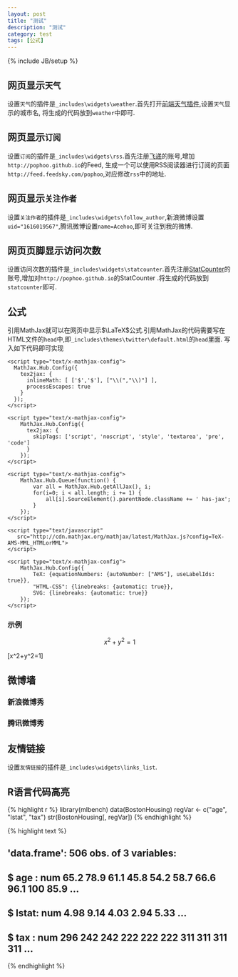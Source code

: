 ```yaml
---
layout: post
title: "测试"
description: "测试"
category: test
tags: [公式]
---
```

{% include JB/setup %}

## 网页显示`天气`

设置`天气`的插件是`_includes\widgets\weather`.首先打开[前端天气插件](http://lab.julying.com/weather/),设置`天气`显示的城市名,
将生成的代码放到`weather`中即可.

## 网页显示`订阅`

设置`订阅`的插件是`_includes\widgets\rss`.首先注册[飞递](http://www.feedsky.com/)的账号,增加`http://pophoo.github.io`的Feed,
生成一个可以使用RSS阅读器进行订阅的页面`http://feed.feedsky.com/pophoo`,对应修改`rss`中的地址.

## 网页显示`关注作者`

设置`关注作者`的插件是`_includes\widgets\follow_author`,新浪微博设置`uid="1616019567"`,腾讯微博设置`name=Acehoo`,即可关注到我的微博.

## 网页页脚显示访问次数

设置访问次数的插件是`_includes\widgets\statcounter`.首先注册[StatCounter](http://statcounter.com/)的账号,增加对`http://pophoo.github.io`的StatCounter
.将生成的代码放到`statcounter`即可.

## 公式

引用MathJax就可以在网页中显示$\LaTeX$公式.引用MathJax的代码需要写在HTML文件的`head`中,即`_includes\themes\twitter\default.html`的`head`里面.
写入如下代码即可实现

```
<script type="text/x-mathjax-config">
  MathJax.Hub.Config({
	tex2jax: {
	  inlineMath: [ ['$','$'], ["\\(","\\)"] ],
	  processEscapes: true
	}
  });
</script>

<script type="text/x-mathjax-config">
	MathJax.Hub.Config({
	  tex2jax: {
		skipTags: ['script', 'noscript', 'style', 'textarea', 'pre', 'code']
	  }
	});
</script>

<script type="text/x-mathjax-config">
	MathJax.Hub.Queue(function() {
		var all = MathJax.Hub.getAllJax(), i;
		for(i=0; i < all.length; i += 1) {
			all[i].SourceElement().parentNode.className += ' has-jax';
		}
	});
</script>

<script type="text/javascript"
   src="http://cdn.mathjax.org/mathjax/latest/MathJax.js?config=TeX-AMS-MML_HTMLorMML">
</script>

<script type="text/x-mathjax-config">
	MathJax.Hub.Config({
		TeX: {equationNumbers: {autoNumber: ["AMS"], useLabelIds: true}},
		"HTML-CSS": {linebreaks: {automatic: true}},
		SVG: {linebreaks: {automatic: true}}
	});
</script>
```

### 示例

$$x^2+y^2=1$$

\[x^2+y^2=1\]

## 微博墙

### 新浪微博秀

### 腾讯微博秀

## 友情链接

设置`友情链接`的插件是`_includes\widgets\links_list`.

## R语言代码高亮


{% highlight r %}
library(mlbench)
data(BostonHousing)
regVar <- c("age", "lstat", "tax")
str(BostonHousing[, regVar])
{% endhighlight %}



{% highlight text %}
## 'data.frame':	506 obs. of  3 variables:
##  $ age  : num  65.2 78.9 61.1 45.8 54.2 58.7 66.6 96.1 100 85.9 ...
##  $ lstat: num  4.98 9.14 4.03 2.94 5.33 ...
##  $ tax  : num  296 242 242 222 222 222 311 311 311 311 ...
{% endhighlight %}
